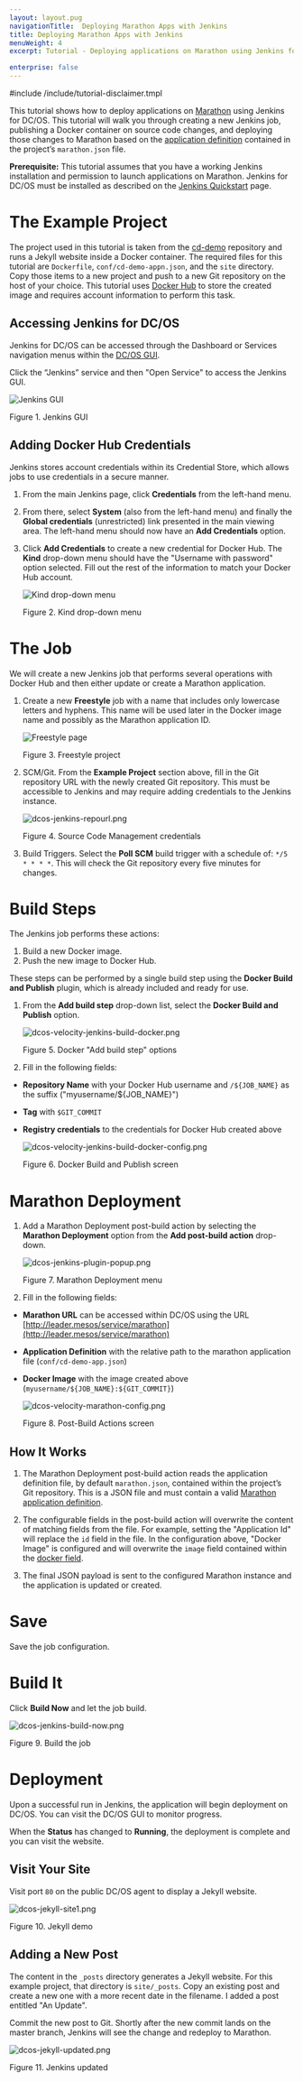```yaml
---
layout: layout.pug
navigationTitle:  Deploying Marathon Apps with Jenkins
title: Deploying Marathon Apps with Jenkins
menuWeight: 4
excerpt: Tutorial - Deploying applications on Marathon using Jenkins for DC/OS

enterprise: false
---
```



#include /include/tutorial-disclaimer.tmpl

This tutorial shows how to deploy applications on [Marathon][1] using Jenkins for DC/OS. This tutorial will walk you through creating a new Jenkins job, publishing a Docker container on source code changes, and deploying those changes to Marathon based on the [application definition][3] contained in the project’s `marathon.json` file.

**Prerequisite:**
This tutorial assumes that you have a working Jenkins installation and permission to launch applications on Marathon. Jenkins for DC/OS must be installed as described on the [Jenkins Quickstart](/mesosphere/dcos/services/jenkins/quickstart/) page.

# The Example Project

The project used in this tutorial is taken from the [cd-demo][4] repository and runs a Jekyll website inside a Docker container. The required files for this tutorial are `Dockerfile`, `conf/cd-demo-appn.json`, and the `site` directory. Copy those items to a new project and push to a new Git repository on the host of your choice. This tutorial uses [Docker Hub][6] to store the created image and requires account information to perform this task.

## Accessing Jenkins for DC/OS

Jenkins for DC/OS can be accessed through the Dashboard or Services navigation menus within the [DC/OS GUI](/mesosphere/dcos/gui/).

Click the “Jenkins” service and then "Open Service" to access the Jenkins GUI.

![Jenkins GUI](/mesosphere/dcos/1.12/img/dcos-velocity-jenkins-ui.png)

Figure 1. Jenkins GUI 

## Adding Docker Hub Credentials

Jenkins stores account credentials within its Credential Store, which allows jobs to use credentials in a secure manner. 

1. From the main Jenkins page, click **Credentials** from the left-hand menu. 
1. From there, select **System** (also from the left-hand menu) and finally the **Global credentials** (unrestricted) link presented in the main viewing area. The left-hand menu should now have an **Add Credentials** option.

1. Click **Add Credentials** to create a new credential for Docker Hub. The **Kind** drop-down menu should have the "Username with password" option selected. Fill out the rest of the information to match your Docker Hub account.

    ![Kind drop-down menu](/mesosphere/dcos/1.12/img/dcos-velocity-jenkins-creds-new.png)

    Figure 2. Kind drop-down menu

# The Job

We will create a new Jenkins job that performs several operations with Docker Hub and then either update or create a Marathon application.

1. Create a new **Freestyle** job with a name that includes only lowercase letters and hyphens. This name will be used later in the Docker image name and possibly as the Marathon application ID.

    ![Freestyle page](/mesosphere/dcos/1.12/img/dcos-jenkins-new-freestyle.png)

    Figure 3. Freestyle project

1. SCM/Git. From the **Example Project** section above, fill in the Git repository URL with the newly created Git repository. This must be accessible to Jenkins and may require adding credentials to the Jenkins instance.

    ![dcos-jenkins-repourl.png](/mesosphere/dcos/1.12/img/dcos-jenkins-repourl.png)

    Figure 4. Source Code Management credentials

1. Build Triggers. Select the **Poll SCM** build trigger with a schedule of: `*/5 * * * *`. This will check the Git repository every five minutes for changes.

# Build Steps

The Jenkins job performs these actions:

1. Build a new Docker image.
1. Push the new image to Docker Hub.

These steps can be performed by a single build step using the **Docker Build and Publish** plugin, which is already included and ready for use. 

1. From the **Add build step** drop-down list, select the **Docker Build and Publish** option.

    ![dcos-velocity-jenkins-build-docker.png](/mesosphere/dcos/1.12/img/dcos-velocity-jenkins-build-docker.png)

    Figure 5. Docker "Add build step" options

1. Fill in the following fields:

* **Repository Name** with your Docker Hub username and `/${JOB_NAME}` as the suffix ("myusername/${JOB_NAME}")
* **Tag** with `$GIT_COMMIT`
* **Registry credentials** to the credentials for Docker Hub created above

    ![dcos-velocity-jenkins-build-docker-config.png](/mesosphere/dcos/1.12/img/dcos-velocity-jenkins-build-docker-config.png)

    Figure 6. Docker Build and Publish screen

# Marathon Deployment

1. Add a Marathon Deployment post-build action by selecting the **Marathon Deployment** option from the **Add post-build action** drop-down.

    ![dcos-jenkins-plugin-popup.png](/mesosphere/dcos/1.12/img/dcos-jenkins-plugin-popup.png)

    Figure 7. Marathon Deployment menu

1. Fill in the following fields:

* **Marathon URL** can be accessed within DC/OS using the URL [http://leader.mesos/service/marathon](http://leader.mesos/service/marathon)
* **Application Definition** with the relative path to the marathon application file (`conf/cd-demo-app.json`)
* **Docker Image** with the image created above (`myusername/${JOB_NAME}:${GIT_COMMIT}`)

    ![dcos-velocity-marathon-config.png](/mesosphere/dcos/1.12/img/dcos-velocity-marathon-config.png)

    Figure 8. Post-Build Actions screen

## How It Works

1. The Marathon Deployment post-build action reads the application definition file, by default `marathon.json`, contained within the project’s Git repository. This is a JSON file and must contain a valid [Marathon application definition][3].

1. The configurable fields in the post-build action will overwrite the content of matching fields from the file. For example, setting the "Application Id" will replace the `id` field in the file. In the configuration above, "Docker Image" is configured and will overwrite the `image` field contained within the [docker field][5].

1. The final JSON payload is sent to the configured Marathon instance and the application is updated or created.

# Save

Save the job configuration.

# Build It

Click **Build Now** and let the job build.

![dcos-jenkins-build-now.png](/mesosphere/dcos/1.12/img/dcos-jenkins-build-now.png)

Figure 9. Build the job

# Deployment

Upon a successful run in Jenkins, the application will begin deployment on DC/OS. You can visit the DC/OS GUI to monitor progress.

When the **Status** has changed to **Running**, the deployment is complete and you can visit the website.

## Visit Your Site

Visit port `80` on the public DC/OS agent to display a Jekyll website.

![dcos-jekyll-site1.png](/mesosphere/dcos/1.12/img/dcos-jekyll-site1.png)

Figure 10. Jekyll demo

## Adding a New Post

The content in the `_posts` directory generates a Jekyll website. For this example project, that directory is `site/_posts`. Copy an existing post and create a new one with a more recent date in the filename. I added a post entitled "An Update".

Commit the new post to Git. Shortly after the new commit lands on the master branch, Jenkins will see the change and redeploy to Marathon.

![dcos-jekyll-updated.png](/mesosphere/dcos/1.12/img/dcos-jekyll-updated.png)

Figure 11. Jenkins updated

 [1]: https://mesosphere.github.io/marathon/
 [3]: https://mesosphere.github.io/marathon/docs/application-basics.html
 [4]: https://github.com/mesosphere/cd-demo
 [5]: https://mesosphere.github.io/marathon/docs/native-docker.html
 [6]: https://hub.docker.com/
